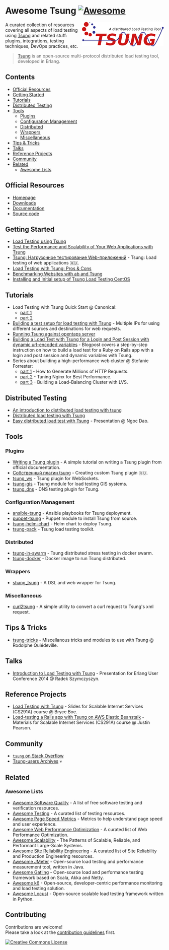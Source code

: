 # Awesome Tsung [![Awesome](https://awesome.re/badge.svg)](https://awesome.re)
<!--lint ignore double-link-->
[<img src="assets/images/tsung-logo.svg" align="right" width="260" alt="Tsung">](http://tsung.erlang-projects.org/)
<!--lint ignore double-link-->
A curated collection of resources covering all aspects of load testing using [Tsung](http://tsung.erlang-projects.org/) and related stuff: plugins, integrations, testing techniques, DevOps practices, etc.
<!--lint ignore double-link-->
> [Tsung](http://tsung.erlang-projects.org/) is an open-source multi-protocol distributed load testing tool, developed in Erlang.

## Contents

- [Official Resources](#official-resources)
- [Getting Started](#getting-started)
- [Tutorials](#tutorials)
- [Distributed Testing](#distributed-testing)
- [Tools](#tools)
  - [Plugins](#plugins)
  - [Configuration Management](#configuration-management)
  - [Distributed](#distributed)
  - [Wrappers](#wrappers)
  - [Miscellaneous](#miscellaneous)
- [Tips & Tricks](#tips--tricks)
- [Talks](#talks)
- [Reference Projects](#reference-projects)
- [Community](#community)
- [Related](#related)
  - [Awesome Lists](#awesome-lists)

## Official Resources
<!--lint ignore double-link-->
- [Homepage](http://tsung.erlang-projects.org/)
- [Downloads](http://tsung.erlang-projects.org/dist/)
- [Documentation](http://tsung.erlang-projects.org/user_manual/index.html)
- [Source code](https://github.com/processone/tsung/)

## Getting Started

- [Load Testing using Tsung](https://medium.com/helpshift-engineering/load-testing-using-tsung-ef26a662929b)
- [Test the Performance and Scalability of Your Web Applications with Tsung](https://web.archive.org/web/20160826102121/https://beebole.com/blog/erlang/test-performance-and-scalability-of-your-web-applications-with-tsung/)
- [Tsung: Нагрузочное тестирование Web-приложений](https://habr.com/en/post/132459/) - Tsung: Load testing of web applications :ru:.
- [Load Testing with Tsung: Pros & Cons](https://getcookie.wordpress.com/2013/02/13/load-testing-with-tsung/)
- [Benchmarking Websites with ab and Tsung](https://www.rsreese.com/benchmarking-websites-with-ab-and-tsung/)
- [Installing and Initial setup of Tsung Load Testing CentOS](http://whatizee.blogspot.com/2015/01/installing-and-initial-setup-of-tsung_21.html)

## Tutorials

- Load Testing with Tsung Quick Start @ Canonical:
  - [part 1](https://web.archive.org/web/20150905161702/http://voices.canonical.com/isd/2010/11/14/load-testing-with-tsung-quick-start/)
  - [part 2](https://web.archive.org/web/20150905162148/http://voices.canonical.com/isd/2010/12/10/tsung-quick-start-part-2/)
- [Building a test setup for load testing with Tsung](https://hml.io/2015/08/04/loadtesting-with-tsung-and-multiple-ips/) - Multiple IPs for using different sources and destinations for web requests.
- [Running Tsung against opentaps server](https://docs.opentaps.org/docs/index.php/Running_Tsung_against_opentaps_server)
- [Building a Load Test with Tsung for a Login and Post Session with dynamic url-encoded variables](https://www.innoq.com/en/blog/building-a-load-test-with-tsung/) - Blogpost covers a step-by-step instruction on how to build a load test for a Ruby on Rails app with a login and post session and dynamic variables with Tsung.
- Series about building a high-performance web cluster @ Stefanie Forrester:
  - [part 1](http://dak1n1.com/blog/14-http-load-generate/) - How to Generate Millions of HTTP Requests.
  - [part 2](http://dak1n1.com/blog/12-nginx-performance-tuning/) - Tuning Nginx for Best Performance.
  - [part 3](http://dak1n1.com/blog/13-load-balancing-lvs/) - Building a Load-Balancing Cluster with LVS.

## Distributed Testing

- [An introduction to distributed load testing with tsung](https://www.brightbox.com/blog/2014/11/07/distributed-load-testing-with-tsung/)
- [Distributed load testing with Tsung](https://raymii.org/s/articles/Basic_Website_load_testing_with_Tsung.html)
- [Easy distributed load test with Tsung](https://github.com/ngocdaothanh/tsart) - Presentation @ Ngoc Dao.

## Tools

### Plugins

- [Writing a Tsung plugin](http://web.archive.org/web/20150208112949/http://www.process-one.net/en/wiki/Writing_a_Tsung_plugin/) - A simple tutorial on writing a Tsung plugin from official documentation.
- [Собственный плагин tsung](http://lin-techdet.blogspot.com/2013/04/tsung.html) - Creating custom Tsung plugin :ru:.
- [tsung_ws](https://github.com/wulczer/tsung_ws) - Tsung plugin for WebSockets.
- [tsung-gis](https://github.com/rodo/tsung-gis) - Tsung module for load testing GIS systems.
- [tsung_dns](https://github.com/reith/tsung_dns) - DNS testing plugin for Tsung.

### Configuration Management

- [ansible-tsung](https://github.com/rodo/ansible-tsung) - Ansible playbooks for Tsung deployment.
- [puppet-tsung](https://github.com/rodo/puppet-tsung) - Puppet module to install Tsung from source.
- [tsung-helm-chart](https://github.com/timran1/tsung-helm-chart) - Helm chart to deploy Tsung.
- [tsung-pack](https://github.com/mkornatz/tsung-pack) - Tsung load testing toolkit.

### Distributed

- [tsung-in-swarm](https://github.com/ffantasy/tsung-in-swarm) - Tsung distributed stress testing in docker swarm.
- [tsung-docker](https://github.com/ddragosd/tsung-docker) - Docker image to run Tsung distributed.

### Wrappers

- [shang_tsung](https://github.com/amilkr/shang_tsung) - A DSL and web wrapper for Tsung.

### Miscellaneous

- [curl2tsung](https://github.com/perfectayush/curl2tsung) - A simple utility to convert a curl request to Tsung's xml request.

## Tips & Tricks

- [tsung-tricks](https://github.com/rodo/tsung-tricks) - Miscellanous tricks and modules to use with Tsung @ Rodolphe Quiédeville.

## Talks

- [Introduction to Load Testing with Tsung](https://github.com/erszcz/euc-2014) - Presentation for Erlang User Conference 2014 @ Radek Szymczyszyn.

## Reference Projects

- [Load Testing with Tsung](https://cs291.com/slides/2021w/10_tsung/) - Slides for Scalable Internet Services (CS291A) course @ Bryce Boe.
- [Load-testing a Rails app with Tsung on AWS Elastic Beanstalk](https://justinppearson.com/projects.html#load-testing-a-rails-app-on-aws-elastic-beanstalk) - Materials for Scalable Internet Services (CS291A) course @ Justin Pearson.

## Community

- [`tsung` on Stack Overflow](https://stackoverflow.com/questions/tagged/tsung)
- [Tsung-users Archives](https://web.archive.org/web/20161021032702/http://lists.process-one.net/pipermail/tsung-users/) 💀

## Related

### Awesome Lists

- [Awesome Software Quality](https://github.com/ligurio/software-quality-wiki) - A list of free software testing and verification resources.
- [Awesome Testing](https://github.com/TheJambo/awesome-testing) - A curated list of testing resources.
- [Awesome Page Speed Metrics](https://github.com/csabapalfi/awesome-pagespeed-metrics) - Metrics to help understand page speed and user experience.
- [Awesome Web Performance Optimization](https://github.com/davidsonfellipe/awesome-wpo) - A curated list of Web Performance Optimization.
- [Awesome Scalability](https://github.com/binhnguyennus/awesome-scalability) - The Patterns of Scalable, Reliable, and Performant Large-Scale Systems.
- [Awesome Site Reliability Engineering](https://github.com/dastergon/awesome-sre) - A curated list of Site Reliability and Production Engineering resources.
- [Awesome JMeter](https://github.com/aliesbelik/awesome-jmeter) - Open-source load testing and performance measurement tool, written in Java.
- [Awesome Gatling](https://github.com/aliesbelik/awesome-gatling) - Open-source load and performance testing framework based on Scala, Akka and Netty.
- [Awesome k6](https://github.com/grafana/awesome-k6) - Open-source, developer-centric performance monitoring and load testing solution.
- [Awesome Locust](https://github.com/aliesbelik/awesome-locust) - Open-source scalable load testing framework written in Python.

## Contributing

Contributions are welcome!<br>
Please take a look at the [contribution guidelines](CONTRIBUTING.md) first.

<a rel="license" href="https://creativecommons.org/licenses/by/4.0/"><img alt="Creative Commons License" style="border-width:0" src="https://licensebuttons.net/l/by/4.0/88x31.png" /></a><br />
